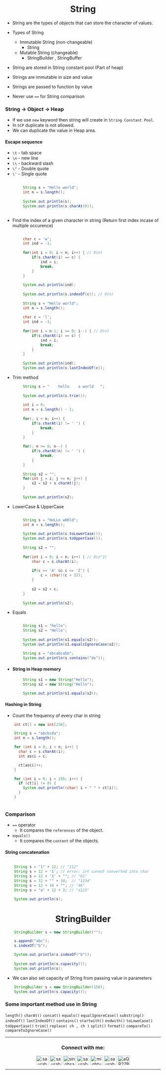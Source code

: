 <h1 align="center" > String </h1>
<p align="center" > </p>


+ String are the types of objects that can store the character of values.

+ Types of String
	+ Immutable String (non-changeable)
		+ String
	+ Mutable String (changeable)
		+ StringBuilder , StringBuffer



+ String are stored in String constant pool (Part of heap)
+ Strings are immutable in size and value 
+ Strings are passed to function by value 
+ Never use `==` for String comparison
        

### String -> Object -> Heap

+ If we use `new` keyword then string will create in  `String Constant Pool`.
+ In `SCP` duplicate is not allowed.
+ We can duplicate the value in Heap area.



#### Escape sequence

+ `\t` - tab space 
+ `\n` - new line 
+ `\\` - backward slash 
+ `\"` - Double quote 
+ `\'` - Single quote
		
```java
    	
		String s = "Hello world";
		int n = s.length();
		
		System.out.println(s);
		System.out.println(s.charAt(0)); 
	

```

+  Find the index of a given character in string (Return first index incase of multiple occurence)

```java 

		char c = 'w';
		int ind = -1;
		
		for(int i = 0; i < n; i++) { // O(n)
		    if(s.charAt(i) == c) {
		        ind = i;
		        break;
		    }
		}
		
		System.out.println(ind);
		
		System.out.println(s.indexOf(c)); // O(n)
		
		String s = "Hello world";
		int n = s.length();
		
		char c = 'l';
		int ind = -1;
		
		for(int i = n-1; i >= 0; i--) { // O(n)
		    if(s.charAt(i) == c) {
		        ind = i;
		        break;
		    }
		}
		
		System.out.println(ind);
		System.out.println(s.lastIndexOf(c));

```

+ Trim method

```java
        String s = "    hello    a world   ";
        
        System.out.println(s.trim());
        
        int i = 0;
        int n = s.length() - 1;
        
        for(; i < n; i++) {
            if(s.charAt(i) != ' ') {
                break;
            }
        }
        
        for(; n >= 0; n--) {
            if(s.charAt(n) != ' ') {
                break;
            }
        }
        
        String s2 = "";
        for(int j = i; j <= n; j++) {
            s2 = s2 + s.charAt(j);
        }
        
        System.out.println(s2);
```
+ LowerCase & UpperCase

```java

		String s = "HeLLo wORld";
		int n = s.length();
		
		System.out.println(s.toLowerCase());
		System.out.println(s.toUpperCase());
		
		String s2 = "";
		
		for(int i = 0; i < n; i++) { // O(n^2)
		    char c = s.charAt(i);
		    
		    if(c >= 'A' && c <= 'Z') {
		        c = (char)(c + 32);
		    }
		    
		    s2 = s2 + c;
		}
		
		System.out.println(s2);
```

+ Equals

```java

		String s1 = "hello";
		String s2 = "Hello";
		
		System.out.println(s1.equals(s2));
		System.out.println(s1.equalsIgnoreCase(s2));

        String s = "abcabcabb";
        System.out.println(s.contains("de"));
```

+ #### String in Heap memory

```java
		String s1 = new String("Hello");
		String s2 = new String("Hello");

		System.out.println(s1.equals(s2));


```

#### Hashing in String

+ Count the frequency of every char in string

```java
	int ct[] = new int[256];

    String s = "abcbcda";
    int n = s.length();

    for (int i = 0; i < n; i++) {
      char c = s.charAt(i);
      int asci = c;

      ct[asci]++;
    }

    for (int i = 0; i < 256; i++) {
      if (ct[i] != 0) {
        System.out.println((char) i + " " + ct[i]);
      }
    }



```

### Comparison

+ `==` operator
	+  It compares the `references` of the object.
+ `equals()`
	+ It compares the `content` of the objects.




#### String concatenation

```java

	String s = "1" + 12; // "112"
	String s = 12 + '1'; // error: int cannot converted into char
	String s = 12 + '1' + ""; // "61"
	String s = 12 + "" + 34;  // "1234"
	String s = 12 + 34 + ""; // "46"
	String s = "a" + 12 + 3; // "a123"

	System.out.println(s);

```

<h1 align="center" > StringBuilder </h1>

```java
	StringBuilder s = new StringBuilder("");

	s.append("abc");
	s.indexOf("b");

	System.out.println(s.indexOf("b"));
	
	System.out.println(s.capacity());
    System.out.println(s);	


```

+ We can also set capacity of String from passing value in parameters

```java
	StringBuilder s = new StringBuilder(150);
	System.out.println(s.capacity());

```


### Some important method use in String

`length()` `charAt()` `concat()` `equals()` `equalIgnoreCase()` `substring()` `indexOf()` `lastIndexOf()` `contains()` `startwith()` `endwith()` `toLoweCase()` `toUpperCase()` `trim()` `replace( ch , ch )` `split()` `format()` `compareTo()` `compareToIgnoreCase()`


---


<h3 align="center">Connect with me:</h3>
<p align="center">
<a href="https://twitter.com/saurabhbahadur" target="blank"><img align="center" src="https://raw.githubusercontent.com/rahuldkjain/github-profile-readme-generator/master/src/images/icons/Social/twitter.svg" alt="saurabhbahadur" height="30" width="40" /></a>
<a href="https://linkedin.com/in/saurabhbahadur" target="blank"><img align="center" src="https://raw.githubusercontent.com/rahuldkjain/github-profile-readme-generator/master/src/images/icons/Social/linked-in-alt.svg" alt="saurabhbahadur" height="30" width="40" /></a>
<a href="https://fb.com/singhsaurabhbahadur" target="blank"><img align="center" src="https://raw.githubusercontent.com/rahuldkjain/github-profile-readme-generator/master/src/images/icons/Social/facebook.svg" alt="singhsaurabhbahadur" height="30" width="40" /></a>
<a href="https://instagram.com/saurabhbahadur_" target="blank"><img align="center" src="https://raw.githubusercontent.com/rahuldkjain/github-profile-readme-generator/master/src/images/icons/Social/instagram.svg" alt="saurabhbahadur_" height="30" width="40" /></a>
<a href="https://www.youtube.com/c/mighty saur" target="blank"><img align="center" src="https://raw.githubusercontent.com/rahuldkjain/github-profile-readme-generator/master/src/images/icons/Social/youtube.svg" alt="mighty saur" height="30" width="40" /></a>
<a href="https://www.hackerrank.com/saurabhbahadur" target="blank"><img align="center" src="https://raw.githubusercontent.com/rahuldkjain/github-profile-readme-generator/master/src/images/icons/Social/hackerrank.svg" alt="saurabhbahadur" height="30" width="40" /></a>
<a href="https://discord.gg/aQR27Bg7de" target="blank"><img align="center" src="https://raw.githubusercontent.com/rahuldkjain/github-profile-readme-generator/master/src/images/icons/Social/discord.svg" alt="aQR27Bg7de" height="30" width="40" /></a>
</p>




---
                                                
